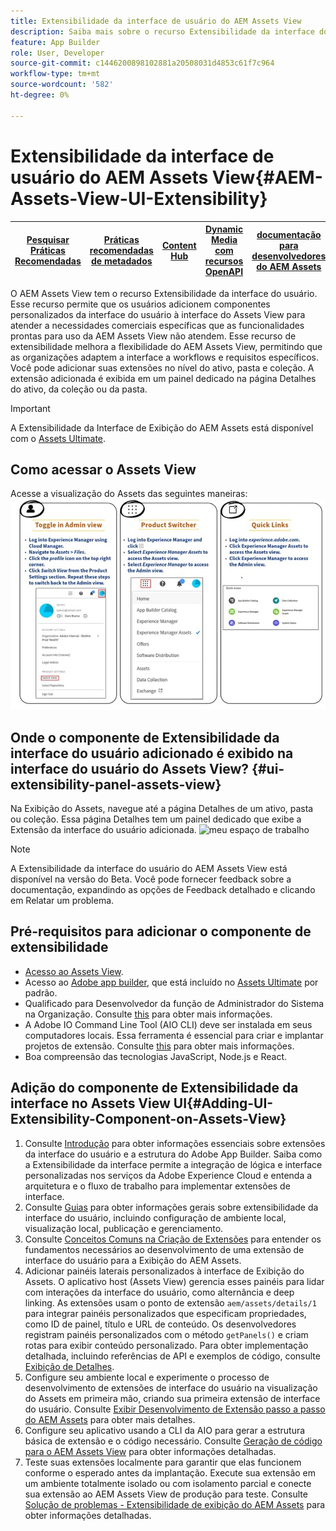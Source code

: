 ```yaml
---
title: Extensibilidade da interface de usuário do AEM Assets View
description: Saiba mais sobre o recurso Extensibilidade da interface do usuário do AEM Assets View. A interface do usuário do AEM Assets View permite adicionar componentes de interface do usuário personalizados para atender a necessidades comerciais específicas.
feature: App Builder
role: User, Developer
source-git-commit: c1446200898102881a20508031d4853c61f7c964
workflow-type: tm+mt
source-wordcount: '582'
ht-degree: 0%

---
```


# Extensibilidade da interface de usuário do AEM Assets View{#AEM-Assets-View-UI-Extensibility}

| [Pesquisar Práticas Recomendadas](/help/assets/search-best-practices.md) | [Práticas recomendadas de metadados](/help/assets/metadata-best-practices.md) | [Content Hub](/help/assets/product-overview.md) | [Dynamic Media com recursos OpenAPI](/help/assets/dynamic-media-open-apis-overview.md) | [documentação para desenvolvedores do AEM Assets](https://developer.adobe.com/experience-cloud/experience-manager-apis/) |
| ------------- | --------------------------- |---------|----|-----|

O AEM Assets View tem o recurso Extensibilidade da interface do usuário. Esse recurso permite que os usuários adicionem componentes personalizados da interface do usuário à interface do Assets View para atender a necessidades comerciais específicas que as funcionalidades prontas para uso da AEM Assets View não atendem. Esse recurso de extensibilidade melhora a flexibilidade do AEM Assets View, permitindo que as organizações adaptem a interface a workflows e requisitos específicos.
Você pode adicionar suas extensões no nível do ativo, pasta e coleção. A extensão adicionada é exibida em um painel dedicado na página Detalhes do ativo, da coleção ou da pasta.

>[!IMPORTANT]
> A Extensibilidade da Interface de Exibição do AEM Assets está disponível com o [Assets Ultimate](/help/assets/assets-ultimate-overview.md).

## <a id="1"></a> Como acessar o Assets View

Acesse a visualização do Assets das seguintes maneiras:
![access-assets-view-ui](/help/assets/assets/access-assets-view.jpg)

## Onde o componente de Extensibilidade da interface do usuário adicionado é exibido na interface do usuário do Assets View? {#ui-extensibility-panel-assets-view}

Na Exibição do Assets, navegue até a página Detalhes de um ativo, pasta ou coleção. Essa página Detalhes tem um painel dedicado que exibe a Extensão da interface do usuário adicionada.
![meu espaço de trabalho](/help/assets/assets/my-workspace-assets-view3.png)

>[!NOTE]
>
> A Extensibilidade da interface do usuário do AEM Assets View está disponível na versão do Beta. Você pode fornecer feedback sobre a documentação, expandindo as opções de Feedback detalhado e clicando em Relatar um problema.

## Pré-requisitos para adicionar o componente de extensibilidade

* [Acesso ao Assets View](#1).
* Acesso ao [Adobe app builder](https://developer.adobe.com/app-builder/docs/overview/), que está incluído no [Assets Ultimate](/help/assets/assets-ultimate-overview.md) por padrão.
* Qualificado para Desenvolvedor da função de Administrador do Sistema na Organização. Consulte [this](https://developer.adobe.com/uix/docs/guides/get-access/) para obter mais informações.
* A Adobe IO Command Line Tool (AIO CLI) deve ser instalada em seus computadores locais. Essa ferramenta é essencial para criar e implantar projetos de extensão. Consulte [this](https://developer.adobe.com/app-builder/docs/getting_started/#local-environment-set-up) para obter mais informações.
* Boa compreensão das tecnologias JavaScript, Node.js e React.

## Adição do componente de Extensibilidade da interface no Assets View UI{#Adding-UI-Extensibility-Component-on-Assets-View}

1. Consulte [Introdução](https://developer.adobe.com/uix/docs/getting-started/) para obter informações essenciais sobre extensões da interface do usuário e a estrutura do Adobe App Builder. Saiba como a Extensibilidade da interface permite a integração de lógica e interface personalizadas nos serviços da Adobe Experience Cloud e entenda a arquitetura e o fluxo de trabalho para implementar extensões de interface.
1. Consulte [Guias](https://developer.adobe.com/uix/docs/guides/) para obter informações gerais sobre extensibilidade da interface do usuário, incluindo configuração de ambiente local, visualização local, publicação e gerenciamento.
1. Consulte [Conceitos Comuns na Criação de Extensões](https://developer.adobe.com/uix/docs/services/aem-assets-view/api/commons/) para entender os fundamentos necessários ao desenvolvimento de uma extensão de interface do usuário para a Exibição do AEM Assets.
1. Adicionar painéis laterais personalizados à interface de Exibição do Assets. O aplicativo host (Assets View) gerencia esses painéis para lidar com interações da interface do usuário, como alternância e deep linking. As extensões usam o ponto de extensão `aem/assets/details/1` para integrar painéis personalizados que especificam propriedades, como ID de painel, título e URL de conteúdo. Os desenvolvedores registram painéis personalizados com o método `getPanels()` e criam rotas para exibir conteúdo personalizado. Para obter implementação detalhada, incluindo referências de API e exemplos de código, consulte [Exibição de Detalhes](https://developer.adobe.com/uix/docs/services/aem-assets-view/api/details-view/).
1. Configure seu ambiente local e experimente o processo de desenvolvimento de extensões de interface do usuário na visualização do Assets em primeira mão, criando sua primeira extensão de interface do usuário. Consulte [Exibir Desenvolvimento de Extensão passo a passo do AEM Assets](https://developer.adobe.com/uix/docs/services/aem-assets-view/extension-development/) para obter mais detalhes.
1. Configure seu aplicativo usando a CLI da AIO para gerar a estrutura básica de extensão e o código necessário. Consulte [Geração de código para o AEM Assets View](https://developer.adobe.com/uix/docs/services/aem-assets-view/code-generation/) para obter informações detalhadas.
1. Teste suas extensões localmente para garantir que elas funcionem conforme o esperado antes da implantação. Execute sua extensão em um ambiente totalmente isolado ou com isolamento parcial e conecte sua extensão ao AEM Assets View de produção para teste. Consulte [Solução de problemas - Extensibilidade de exibição do AEM Assets](https://developer.adobe.com/uix/docs/services/aem-assets-view/debug/) para obter informações detalhadas.



